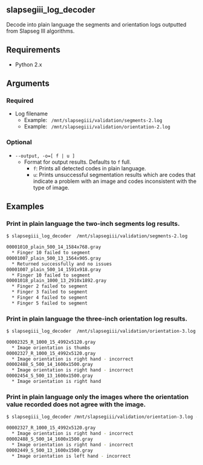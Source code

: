 ﻿slapsegiii_log_decoder
--------------------------------------

Decode into plain language the segments and orientation logs outputted from Slapseg III algorithms.

## Requirements

 * Python 2.x

## Arguments

### Required

 * Log filename
    * Example: ` /mnt/slapsegiii/validation/segments-2.log`
    * Example: ` /mnt/slapsegiii/validation/orientation-2.log`

### Optional

 * `--output, -o=[ f | u ]`
    * Format for output results. Defaults to `f` full.
        * `f`: Prints all detected codes in plain language.
        * `u`: Prints unsuccessful segmentation results which are codes that indicate a problem with an image and codes inconsistent with the type of image. 


## Examples

### Print in plain language the two-inch segments log results.

```bash
$ slapsegiii_log_decoder  /mnt/slapsegiii/validation/segments-2.log

00001010_plain_500_14_1584x768.gray
  * Finger 10 failed to segment
00001007_plain_500_13_1564x905.gray
  * Returned successfully and no issues
00001007_plain_500_14_1591x918.gray
  * Finger 10 failed to segment
00001018_plain_1000_13_2910x1892.gray
  * Finger 2 failed to segment
  * Finger 3 failed to segment
  * Finger 4 failed to segment
  * Finger 5 failed to segment
```

### Print in plain language the three-inch orientation log results.   

```bash
$ slapsegiii_log_decoder  /mnt/slapsegiii/validation/orientation-3.log

00002325_R_1000_15_4992x5120.gray
  * Image orientation is thumbs
00002327_R_1000_15_4992x5120.gray
  * Image orientation is right hand - incorrect
00002488_S_500_14_1600x1500.gray
  * Image orientation is right hand - incorrect
00002454_S_500_13_1600x1500.gray
  * Image orientation is right hand
```

### Print in plain language only the images where the orientation value recorded does not agree with the image.        

```bash
$ slapsegiii_log_decoder /mnt/slapsegiii/validation/orientation-3.log -o=u

00002327_R_1000_15_4992x5120.gray
  * Image orientation is right hand - incorrect
00002488_S_500_14_1600x1500.gray
  * Image orientation is right hand - incorrect
00002449_S_500_13_1600x1500.gray
  * Image orientation is left hand - incorrect
```

